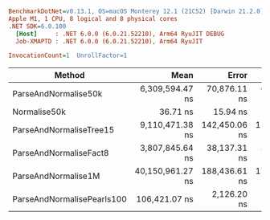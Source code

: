 ``` ini

BenchmarkDotNet=v0.13.1, OS=macOS Monterey 12.1 (21C52) [Darwin 21.2.0]
Apple M1, 1 CPU, 8 logical and 8 physical cores
.NET SDK=6.0.100
  [Host]     : .NET 6.0.0 (6.0.21.52210), Arm64 RyuJIT DEBUG
  Job-XMAPTD : .NET 6.0.0 (6.0.21.52210), Arm64 RyuJIT

InvocationCount=1  UnrollFactor=1  

```
|                     Method |             Mean |         Error |        StdDev |             Median |
|--------------------------- |-----------------:|--------------:|--------------:|-------------------:|
|       ParseAndNormalise50k |  6,309,594.47 ns |  70,876.11 ns |  66,297.56 ns |  6,316,417.0000 ns |
|               Normalise50k |         36.71 ns |      15.94 ns |      46.50 ns |          0.0000 ns |
|    ParseAndNormaliseTree15 |  9,110,471.38 ns | 142,450.06 ns | 118,952.26 ns |  9,118,125.0000 ns |
|     ParseAndNormaliseFact8 |  3,807,845.64 ns |  38,137.31 ns |  33,807.73 ns |  3,793,250.5000 ns |
|        ParseAndNormalise1M | 40,150,961.27 ns | 188,436.61 ns | 176,263.72 ns | 40,091,417.0000 ns |
| ParseAndNormalisePearls100 |    106,421.07 ns |   2,126.20 ns |   3,116.56 ns |    105,125.0000 ns |
